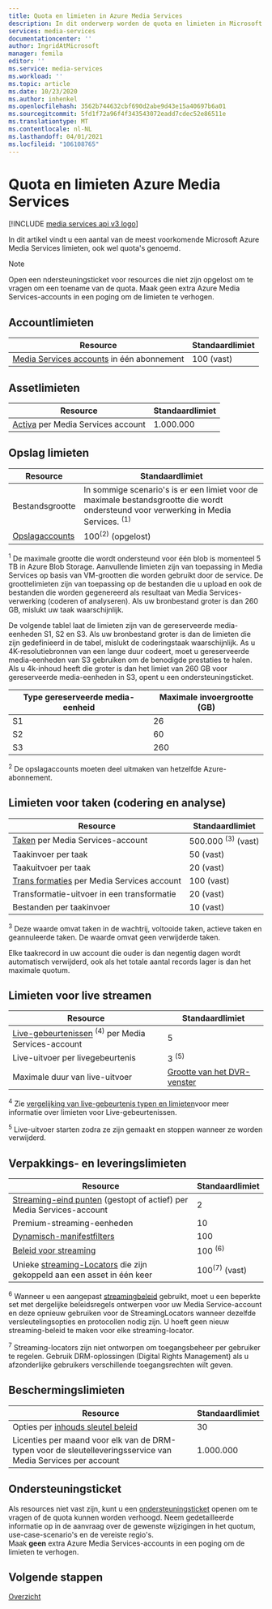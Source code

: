 ```yaml
---
title: Quota en limieten in Azure Media Services
description: In dit onderwerp worden de quota en limieten in Microsoft Azure Media Services beschreven.
services: media-services
documentationcenter: ''
author: IngridAtMicrosoft
manager: femila
editor: ''
ms.service: media-services
ms.workload: ''
ms.topic: article
ms.date: 10/23/2020
ms.author: inhenkel
ms.openlocfilehash: 3562b744632cbf690d2abe9d43e15a40697b6a01
ms.sourcegitcommit: 5fd1f72a96f4f343543072eadd7cdec52e86511e
ms.translationtype: MT
ms.contentlocale: nl-NL
ms.lasthandoff: 04/01/2021
ms.locfileid: "106108765"
---
```

<!-- If you update limits in this topic, make sure to also update https://docs.microsoft.com/azure/azure-resource-manager/management/azure-subscription-service-limits#media-services-limits -->
# <a name="azure-media-services-quotas-and-limits"></a>Quota en limieten Azure Media Services

[!INCLUDE [media services api v3 logo](./includes/v3-hr.md)]

In dit artikel vindt u een aantal van de meest voorkomende Microsoft Azure Media Services limieten, ook wel quota's genoemd.

> [!NOTE]
> Open een ndersteuningsticket voor resources die niet zijn opgelost om te vragen om een toename van de quota. Maak geen extra Azure Media Services-accounts in een poging om de limieten te verhogen.

## <a name="account-limits"></a>Accountlimieten

| Resource | Standaardlimiet |
| --- | --- |
| [Media Services accounts](account-move-account-how-to.md) in één abonnement | 100 (vast) |

## <a name="asset-limits"></a>Assetlimieten

| Resource | Standaardlimiet |
| --- | --- |
| [Activa](assets-concept.md) per Media Services account | 1.000.000|

## <a name="storage-limits"></a>Opslag limieten

| Resource | Standaardlimiet | 
| --- | --- | 
| Bestandsgrootte| In sommige scenario's is er een limiet voor de maximale bestandsgrootte die wordt ondersteund voor verwerking in Media Services. <sup>(1)</sup> |
| [Opslagaccounts](storage-account-concept.md) | 100<sup>(2)</sup> (opgelost) |

<sup>1</sup> De maximale grootte die wordt ondersteund voor één blob is momenteel 5 TB in Azure Blob Storage. Aanvullende limieten zijn van toepassing in Media Services op basis van VM-grootten die worden gebruikt door de service. De groottelimieten zijn van toepassing op de bestanden die u upload en ook de bestanden die worden gegenereerd als resultaat van Media Services-verwerking (coderen of analyseren). Als uw bronbestand groter is dan 260 GB, mislukt uw taak waarschijnlijk. 

De volgende tablel laat de limieten zijn van de gereserveerde media-eenheden S1, S2 en S3. Als uw bronbestand groter is dan de limieten die zijn gedefinieerd in de tabel, mislukt de coderingstaak waarschijnlijk. As u 4K-resolutiebronnen van een lange duur codeert, moet u gereserveerde media-eenheden van S3 gebruiken om de benodigde prestaties te halen. Als u 4k-inhoud heeft die groter is dan het limiet van 260 GB voor gereserveerde media-eenheden in S3, opent u een ondersteuningsticket.

|Type gereserveerde media-eenheid|Maximale invoergrootte (GB)|
|---|---|
|S1 |    26|
|S2    | 60|
|S3    |260|

<sup>2</sup> De opslagaccounts moeten deel uitmaken van hetzelfde Azure-abonnement.

## <a name="jobs-encoding--analyzing-limits"></a>Limieten voor taken (codering en analyse)

| Resource | Standaardlimiet | 
| --- | --- | 
| [Taken](transforms-jobs-concept.md) per Media Services-account | 500.000 <sup>(3)</sup> (vast)|
| Taakinvoer per taak | 50 (vast)|
| Taakuitvoer per taak | 20 (vast) |
| [Trans formaties](transforms-jobs-concept.md) per Media Services account | 100 (vast)|
| Transformatie-uitvoer in een transformatie | 20 (vast) |
| Bestanden per taakinvoer|10 (vast)|

<sup>3</sup> Deze waarde omvat taken in de wachtrij, voltooide taken, actieve taken en geannuleerde taken. De waarde omvat geen verwijderde taken. 

Elke taakrecord in uw account die ouder is dan negentig dagen wordt automatisch verwijderd, ook als het totale aantal records lager is dan het maximale quotum. 

## <a name="live-streaming-limits"></a>Limieten voor live streamen

| Resource | Standaardlimiet | 
| --- | --- | 
| [Live-gebeurtenissen](live-events-outputs-concept.md) <sup>(4)</sup> per Media Services-account |5|
| Live-uitvoer per livegebeurtenis |3 <sup>(5)</sup> |
| Maximale duur van live-uitvoer | [Grootte van het DVR-venster](live-event-cloud-dvr.md) |

<sup>4</sup> Zie [vergelijking van live-gebeurtenis typen en limieten](live-event-types-comparison.md)voor meer informatie over limieten voor Live-gebeurtenissen.

<sup>5</sup> Live-uitvoer starten zodra ze zijn gemaakt en stoppen wanneer ze worden verwijderd.

## <a name="packaging--delivery-limits"></a>Verpakkings- en leveringslimieten

| Resource | Standaardlimiet |
| --- | --- |
| [Streaming-eind punten](streaming-endpoint-concept.md) (gestopt of actief) per Media Services-account | 2 |
| Premium-streaming-eenheden | 10 |
| [Dynamisch-manifestfilters](filters-dynamic-manifest-concept.md)|100|
| [Beleid voor streaming](streaming-policy-concept.md) | 100 <sup>(6)</sup> |
| Unieke [streaming-Locators](streaming-locators-concept.md) die zijn gekoppeld aan een asset in één keer | 100<sup>(7)</sup> (vast) |

<sup>6</sup> Wanneer u een aangepast [streamingbeleid](/rest/api/media/streamingpolicies) gebruikt, moet u een beperkte set met dergelijke beleidsregels ontwerpen voor uw Media Service-account en deze opnieuw gebruiken voor de StreamingLocators wanneer dezelfde versleutelingsopties en protocollen nodig zijn. U hoeft geen nieuw streaming-beleid te maken voor elke streaming-locator.

<sup>7</sup> Streaming-locators zijn niet ontworpen om toegangsbeheer per gebruiker te regelen. Gebruik DRM-oplossingen (Digital Rights Management) als u afzonderlijke gebruikers verschillende toegangsrechten wilt geven.

## <a name="protection-limits"></a>Beschermingslimieten

| Resource | Standaardlimiet |
| --- | --- |
| Opties per [inhouds sleutel beleid](drm-content-key-policy-concept.md) |30 |
| Licenties per maand voor elk van de DRM-typen voor de sleutelleveringsservice van Media Services per account|1.000.000|

## <a name="support-ticket"></a>Ondersteuningsticket

Als resources niet vast zijn, kunt u een [ondersteuningsticket](https://portal.azure.com/#blade/Microsoft_Azure_Support/HelpAndSupportBlade/newsupportrequest) openen om te vragen of de quota kunnen worden verhoogd. Neem gedetailleerde informatie op in de aanvraag over de gewenste wijzigingen in het quotum, use-case-scenario's en de vereiste regio's. <br/>Maak **geen** extra Azure Media Services-accounts in een poging om de limieten te verhogen.

## <a name="next-steps"></a>Volgende stappen

[Overzicht](media-services-overview.md)
